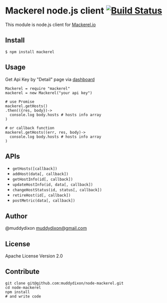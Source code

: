 # Mackerel node.js client [![Build Status](https://travis-ci.org/muddydixon/node-mackerel.svg?branch=master)](https://travis-ci.org/muddydixon/node-mackerel)

This module is node.js client for [Mackerel.io](https://mackerel.io/)

## Install

```shell
$ npm install mackerel
```

## Usage

Get Api Key by "Detail" page via [dashboard](https://mackerel.io/my/dashboard)

```coffee-script
Mackerel = require "mackerel"
mackerel = new Mackerel("your api key")

# use Promise
mackerel.getHosts()
.then(({res, body})->
  console.log body.hosts # hosts info array
)

# or callback function
mackerel.getHosts((err, res, body)->
  console.log body.hosts # hosts info array
)
```

## APIs

* `getHosts([callback])`
* `addHost(data[, callback])`
* `getHostInfo(id[, callback])`
* `updateHostInfo(id, data[, callback])`
* `changeHostStatus(id, status[, callback])`
* `retireHost(id[, callback])`
* `postMetric(data[, callback])`

## Author

@muddydixon <muddydixon@gmail.com>

## License

Apache License Version 2.0

## Contribute

```shell
git clone git@github.com:muddydixon/node-mackerel.git
cd node-mackerel
npm install
# and write code
```

